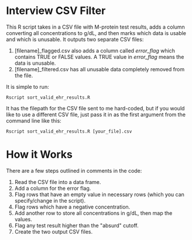 # Interview CSV Filter

This R script takes in a CSV file with M-protein test results, adds a column converting all concentrations to g/dL, and then marks which data is usable and which is unusable. It outputs two separate CSV files:
1. [filename]_flagged.csv also adds a column called *error_flag* which contains TRUE or FALSE values. A TRUE value in *error_flag* means the data is unusable.
2. [filename]_filtered.csv has all unusable data completely removed from the file.

  It is simple to run:
```
Rscript sort_valid_ehr_results.R
```
  It has the filepath for the CSV file sent to me hard-coded, but if you would like to use a different CSV file, just pass it in as the first argument from the command line like this:
```
Rscript sort_valid_ehr_results.R [your_file].csv
```

# How it Works
  
  There are a few steps outlined in comments in the code:
1. Read the CSV file into a data frame.
2. Add a column for the error flag.
3. Flag rows that have an empty value in necessary rows (which you can specify/change in the script).
4. Flag rows which have a negative concentration.
5. Add another row to store all concentrations in g/dL, then map the values.
6. Flag any test result higher than the "absurd" cutoff.
7. Create the two output CSV files.
